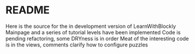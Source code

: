 # README

Here is the source for the in development version of LearnWithBlockly
Mainpage and a series of tutorial levels have been implemented
Code is pending refactoring, some DRYness is in order
Meat of the interesting code is in the views, comments clarify how to configure puzzles

